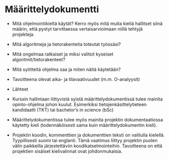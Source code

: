 # Määrittelydokumentti 

- Mitä ohjelmointikieltä käytät? Kerro myös mitä muita kieliä hallitset 
siinä määrin, että pystyt tarvittaessa vertaisarvioimaan niillä tehtyjä 
projekteja.

- Mitä algoritmeja ja tietorakenteita toteutat työssäsi?

- Mitä ongelmaa ratkaiset ja miksi valitsit kyseiset 
algoritmit/tietorakenteet?

- Mitä syötteitä ohjelma saa ja miten näitä käytetään?

- Tavoitteena olevat aika- ja tilavaativuudet (m.m. O-analyysit)

- Lähteet

- Kurssin hallintaan liittyvistä syistä määrittelydokumentissä tulee 
mainita  opinto-ohjelma johon kuulut. Esimerkiksi tietojenkäsittelytieteen 
kandidaatti (TKT) tai bachelor’s in science (bSc)
- Määrittelydokumentissa tulee myös mainita projektin dokumentaatiossa 
käytetty kieli (todennäköisesti sama kuin määrittelydokumentin kieli). 

- Projektin koodin, kommenttien ja dokumenttien teksti on valitulla 
kielellä. Tyypillisesti suomi tai englanti. Tämä vaatimus liittyy 
projektin puolen välin paikkeilla järjestettäviin koodikatselmointeihin. 
Tavoitteena on että projektien sisäiset kielivalinnat ovat johdonmukaisia.
